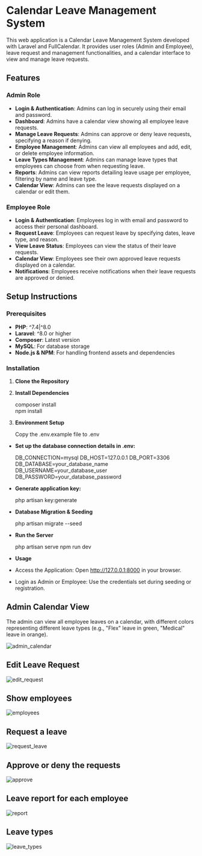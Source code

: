 # Calendar Leave Management System

This web application is a Calendar Leave Management System developed with Laravel and FullCalendar. It provides user roles (Admin and Employee), leave request and management functionalities, and a calendar interface to view and manage leave requests.

## Features

### Admin Role
- **Login & Authentication**: Admins can log in securely using their email and password.
- **Dashboard**: Admins have a calendar view showing all employee leave requests.
- **Manage Leave Requests**: Admins can approve or deny leave requests, specifying a reason if denying.
- **Employee Management**: Admins can view all employees and add, edit, or delete employee information.
- **Leave Types Management**: Admins can manage leave types that employees can choose from when requesting leave.
- **Reports**: Admins can view reports detailing leave usage per employee, filtering by name and leave type.
- **Calendar View**: Admins can see the leave requests displayed on a calendar or edit them.

### Employee Role
- **Login & Authentication**: Employees log in with email and password to access their personal dashboard.
- **Request Leave**: Employees can request leave by specifying dates, leave type, and reason.
- **View Leave Status**: Employees can view the status of their leave requests.
- **Calendar View**: Employees see their own approved leave requests displayed on a calendar.
- **Notifications**: Employees receive notifications when their leave requests are approved or denied.

## Setup Instructions

### Prerequisites
- **PHP**: ^7.4|^8.0
- **Laravel**: ^8.0 or higher
- **Composer**: Latest version
- **MySQL**: For database storage
- **Node.js & NPM**: For handling frontend assets and dependencies

### Installation

1. **Clone the Repository**
2. **Install Dependencies**

   composer install    
   npm install
4. **Environment Setup**

   Copy the .env.example file to .env
- **Set up the database connection details in .env:**
  
    DB_CONNECTION=mysql
    DB_HOST=127.0.0.1
    DB_PORT=3306
    DB_DATABASE=your_database_name
    DB_USERNAME=your_database_user
    DB_PASSWORD=your_database_password
 - **Generate application key:**

    php artisan key:generate
 - **Database Migration & Seeding**

    php artisan migrate --seed
 - **Run the Server**
   
    php artisan serve
    npm run dev
- **Usage**
- Access the Application: Open http://127.0.0.1:8000 in your browser.
- Login as Admin or Employee: Use the credentials set during seeding or registration.

## Admin Calendar View

The admin can view all employee leaves on a calendar, with different colors representing different leave types (e.g., "Flex" leave in green, "Medical" leave in orange).

![admin_calendar](https://github.com/user-attachments/assets/feade1b8-5ccf-4711-a1a5-c57fcec37b04)


## Edit Leave Request

![edit_request](https://github.com/user-attachments/assets/48288037-00a1-4648-98a3-f41a900e4a9c)

## Show employees

![employees](https://github.com/user-attachments/assets/4213da09-2ed3-4cb5-b8db-1d2230e1029a)

## Request a leave

![request_leave](https://github.com/user-attachments/assets/b37c0a10-c506-4a4e-adc5-111bf7ab41d3)

## Approve or deny the requests

![approve](https://github.com/user-attachments/assets/74bad4af-2272-44ba-857e-05f23205900d)

## Leave report for each employee

![report](https://github.com/user-attachments/assets/9985f399-43c4-4ed9-b1b9-c4fe637eb3d6)

## Leave types

![leave_types](https://github.com/user-attachments/assets/f067587d-cd1a-43e7-b665-0b4ce7af14ed)









